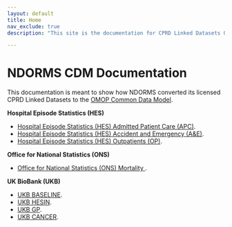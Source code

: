 ```yaml
---
layout: default
title: Home
nav_exclude: true
description: "This site is the documentation for CPRD Linked Datasets OMOP Conversion at NDORMS"

---
```


# NDORMS CDM Documentation

This documentation is meant to show how NDORMS converted its licensed CPRD Linked Datasets to the [OMOP Common Data Model](https://ohdsi.github.io/CommonDataModel).

**Hospital Episode Statistics (HES)**

* [Hospital Episode Statistics (HES) Admitted Patient Care (APC)](https://oxford-pharmacoepi.github.io/etl_ndorms/docs/HES/HES_APC).
* [Hospital Episode Statistics (HES) Accident and Emergency (A&E)](https://oxford-pharmacoepi.github.io/etl_ndorms/docs/HES/HES_A&E).
* [Hospital Episode Statistics (HES) Outpatients (OP)](https://oxford-pharmacoepi.github.io/etl_ndorms/docs/HES/HES_OP).

**Office for National Statistics (ONS)**

* [Office for National Statistics (ONS) Mortality ](https://oxford-pharmacoepi.github.io/etl_ndorms/docs/ONS_Mortality).

**UK BioBank (UKB)**

* [UKB BASELINE](https://oxford-pharmacoepi.github.io/etl_ndorms/docs/UK_BIOBANK/UKB_Baseline).
* [UKB HESIN](https://oxford-pharmacoepi.github.io/etl_ndorms/docs/UK_BIOBANK/UKB_HESIN).
* [UKB GP](https://oxford-pharmacoepi.github.io/etl_ndorms/docs/UK_BIOBANK/UKB_GP).
* [UKB CANCER](https://oxford-pharmacoepi.github.io/etl_ndorms/docs/UK_BIOBANK/UKB_Cancer).
